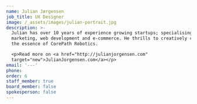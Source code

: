 ```yaml
---
name: Julian Jørgensen
job_title: UX Designer
image: /_assets/images/julian-portrait.jpg
description: >-
  Julian has over 10 years of experience growing startups; specialising in
  marketing, web development and e-commerce. He thrills to creatively communicate
  the essence of CorePath Robotics.

  <p>Read more on <a href="http://julianjorgensen.com"
  target="new">JulianJorgensen.com</a></p>
email: '---'
phone:
order: 6
staff_member: true
board_member: false
spokesperson: false
---
```

